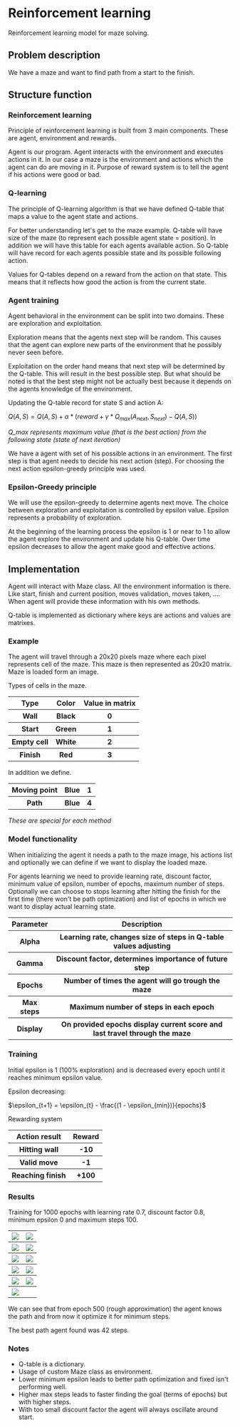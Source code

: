 # Reinforcement learning
Reinforcement learning model for maze solving.

## Problem description
We have a maze and want to find path from a start to the finish.

## Structure function

### Reinforcement learning
Principle of reinforcement learning is built from 3 main components. These are agent, environment and rewards.

Agent is our program. Agent interacts with the environment and executes actions in it. In our case a maze is the environment and actions which the agent can do are moving in it. Purpose of reward system is to tell the agent if his actions were good or bad.

### Q-learning
The principle of Q-learning algorithm is that we have defined Q-table that maps a value to the agent state and actions.

For better understanding let's get to the maze example. Q-table will have size of the maze (to represent each possible agent state = position). In addition we will have this table for each agents available action. So Q-table will have record for each agents possible state and its possible following action.

Values for Q-tables depend on a reward from the action on that state. This means that it reflects how good the action is from the current state. 

### Agent training
Agent behavioral in the environment can be split into two domains. These are exploration and exploitation.

Exploration means that the agents next step will be random. This causes that the agent can explore new parts of the environment that he possibly never seen before.

Exploitation on the order hand means that next step will be determined by the Q-table. This will result in the best possible step. But what should be noted is that the best step might not be actually best because it depends on the agents knowledge of the environment.

Updating the Q-table record for state S and action A:

$Q(A, S) = Q(A, S) + \alpha * (reward + \gamma * Q_{max}(A_{next}, S_{next}) - Q(A, S))$

*Q_max represents maximum value (that is the best action) from the following state (state of next iteration)*

We have a agent with set of his possible actions in an environment. The first step is that agent needs to decide his next action (step). For choosing the next action epsilon-greedy principle was used.

### Epsilon-Greedy principle 
We will use the epsilon-greedy to determine agents next move. The choice between exploration and exploitation is controlled by epsilon value. Epsilon represents a probability of exploration.

At the beginning of the learning process the epsilon is 1 or near to 1 to allow the agent explore the environment and update his Q-table. Over time epsilon decreases to allow the agent make good and effective actions.

## Implementation
Agent will interact with Maze class. All the environment information is there. Like start, finish and current position, moves validation, moves taken, .... When agent will provide these information with his own methods.

Q-table is implemented as dictionary where keys are actions and values are matrixes.

### Example
The agent will travel through a 20x20 pixels maze where each pixel represents cell of the maze. This maze is then represented as 20x20 matrix. Maze is loaded form an image.

Types of cells in the maze.
<table>
    <tr>
        <th>Type</th>
        <th>Color</th>
        <th>Value in matrix</th>
    </tr>
    <tr>
        <th>Wall</th>
        <th>Black</th>
        <th>0</th>
    </tr>
    <tr>
        <th>Start</th>
        <th>Green</th>
        <th>1</th>
    </tr>
    <tr>
        <th>Empty cell</th>
        <th>White</th>
        <th>2</th>
    </tr>
    <tr>
        <th>Finish</th>
        <th>Red</th>
        <th>3</th>
    </tr>
</table>

In addition we define.
<table>
    <tr>
        <th>Moving point</th>
        <th>Blue</th>
        <th>1</th>
    </tr>
    <tr>
        <th>Path</th>
        <th>Blue</th>
        <th>4</th>
    </tr>
</table>

*These are special for each method*

### Model functionality
When initializing the agent it needs a path to the maze image, his actions list and optionally we can define if we want to display the loaded maze.

For agents learning we need to provide learning rate, discount factor, minimum value of epsilon, number of epochs, maximum number of steps. Optionally we can choose to stops learning after hitting the finish for the first time (there won't be path optimization) and list of epochs in which we want to display actual learning state.

<table>
    <tr>
        <th>Parameter</th>
        <th>Description</th>
    </tr>
    <tr>
        <th>Alpha</th>
        <th>Learning rate, changes size of steps in Q-table values adjusting</th>
    </tr>
    <tr>
        <th>Gamma</th>
        <th>Discount factor, determines importance of future step</th>
    </tr>
    <tr>
        <th>Epochs</th>
        <th>Number of times the agent will go trough the maze</th>
    </tr>
    <tr>
        <th>Max steps</th>
        <th>Maximum number of steps in each epoch</th>
    </tr>
    <tr>
        <th>Display</th>
        <th>On provided epochs display current score and last travel through the maze</th>
    </tr>
</table>

### Training
Initial epsilon is 1 (100% exploration) and is decreased every epoch until it reaches minimum epsilon value.

Epsilon decreasing:

$\epsilon_{t+1} = \epsilon_{t} - \frac{(1 - \epsilon_{min})}{epochs}$

Rewarding system
<table>
    <tr>
        <th>Action result</th>
        <th>Reward</th>
    </tr>
    <tr>
        <th>Hitting wall</th>
        <th>-10</th>
    </tr>
    <tr>
        <th>Valid move</th>
        <th>-1</th>
    </tr>
    <tr>
        <th>Reaching finish</th>
        <th>+100</th>
    </tr>
</table>

### Results
Training for 1000 epochs with learning rate 0.7, discount factor 0.8, minimum epsilon 0 and maximum steps 100.

<table>
    <tr>
        <th><img src="README_img/start.png"></th>
        <th><img src="README_img/E100.png"></th>
    </tr>
    <tr>
        <th><img src="README_img/E200.png"></th>
        <th><img src="README_img/E300.png"></th>
    </tr>
    <tr>
        <th><img src="README_img/E400.png"></th>
        <th><img src="README_img/E500.png"></th>
    </tr>
    <tr>
        <th><img src="README_img/E600.png"></th>
        <th><img src="README_img/E700.png"></th>
    </tr>
    <tr>
        <th><img src="README_img/E800.png"></th>
        <th><img src="README_img/E900.png"></th>
    </tr>
    <tr>
        <th><img src="README_img/final.png"></th>
        <th></th>
    </tr>
</table>

We can see that from epoch 500 (rough approximation) the agent knows the path and from now it optimize it for minimum steps.

The best path agent found was 42 steps.

### Notes
- Q-table is a dictionary.
- Usage of custom Maze class as environment.
- Lower minimum epsilon leads to better path optimization and fixed isn't performing well.
- Higher max steps leads to faster finding the goal (terms of epochs) but with higher steps.
- With too small discount factor the agent will always oscillate around start.
